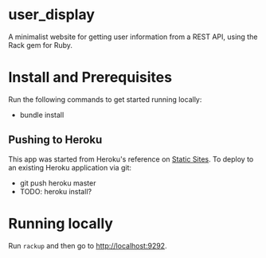 # user_display
A minimalist website for getting user information from a REST API, using the
Rack gem for Ruby.

# Install and Prerequisites
Run the following commands to get started running locally:

* bundle install

## Pushing to Heroku
This app was started from Heroku's reference on
[Static Sites](https://devcenter.heroku.com/articles/static-sites-ruby).
To deploy to an existing Heroku application via git:

* git push heroku master
* TODO: heroku install?

# Running locally
Run `rackup` and then go to [http://localhost:9292](http://localhost:9292).